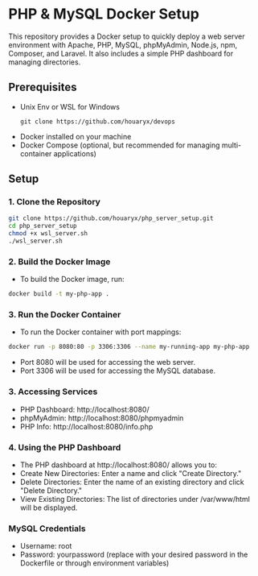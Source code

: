 # PHP & MySQL Docker Setup

This repository provides a Docker setup to quickly deploy a web server environment with Apache, PHP, MySQL, phpMyAdmin, Node.js, npm, Composer, and Laravel. It also includes a simple PHP dashboard for managing directories.

## Prerequisites
- Unix Env or WSL for Windows
  ```
  git clone https://github.com/houaryx/devops
  ```
- Docker installed on your machine
- Docker Compose (optional, but recommended for managing multi-container applications)

## Setup

### 1. Clone the Repository

```bash
git clone https://github.com/houaryx/php_server_setup.git
cd php_server_setup
chmod +x wsl_server.sh
./wsl_server.sh
`````
### 2. Build the Docker Image
- To build the Docker image, run:
```bash
docker build -t my-php-app .
```
### 3. Run the Docker Container
- To run the Docker container with port mappings:
```bash
docker run -p 8080:80 -p 3306:3306 --name my-running-app my-php-app

```
- Port 8080 will be used for accessing the web server.
- Port 3306 will be used for accessing the MySQL database.

### 3. Accessing Services
- PHP Dashboard: http://localhost:8080/
- phpMyAdmin: http://localhost:8080/phpmyadmin
- PHP Info: http://localhost:8080/info.php

### 4. Using the PHP Dashboard
- The PHP dashboard at http://localhost:8080/ allows you to:
- Create New Directories: Enter a name and click "Create Directory."
- Delete Directories: Enter the name of an existing directory and click "Delete Directory."
- View Existing Directories: The list of directories under /var/www/html will be displayed.
### MySQL Credentials
- Username: root
- Password: yourpassword (replace with your desired password in the Dockerfile or through environment variables)
